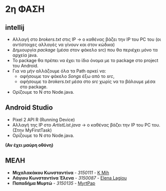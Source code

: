 # 2η ΦΑΣΗ

## intellij

* Αλλαγή στο *brokers.txt* στις IP -> ο καθένας βάζει την IP του PC του (οι αντίστοιχες αλλαγές να γίνουν και στον κώδικα)
* Δημιουργία *package* (μέσα στον φάκελο src) που θα περιέχει μόνο τα αρχεία java.
* To package θα πρέπει να έχει το ίδιο όνομα με το package στο project του Android.
* Για να μήν αλλάζουμε όλα τα Path αρκεί να:
  * αφήσουμε τον φάκελο *Songs* έξω από το *src*,
  * αφήσουμε το *brokers.txt* μέσα στο *src* χωρίς να το βάλουμε μέσα στο package.
* Ορίζουμε το N στο Node.java.

## Android Studio

* Pixel 2 API R (Running Device)
* Αλλαγή της IP στο *ArtistList.java* -> ο καθένας βάζει την IP του PC του. (Στην MyFirstTask)
* Ορίζουμε το N στο Node.java.


**(Αν έχει μαύρη οθόνη)**

## ΜΕΛΗ

* **Μιχαλακάκου Κωνσταντίνα** - *3150111* - [K Mih](https://github.com/Kapamih)
* **Λάγιου Κωνσταντίνα Έλενα** - *3150087* - [Εlena Lagiou](https://github.com/hellag)
* **Παπαδήμα Μυρτώ** - *3150135* - [MyrtPap](https://github.com/Myrto147)
